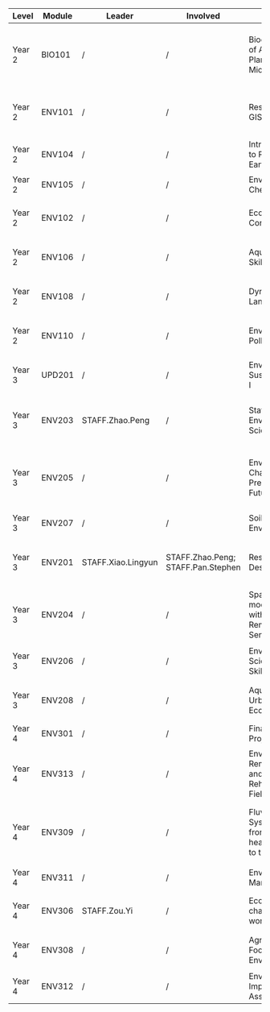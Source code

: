 | Level  | Module | Leader             | Involved                           | Title                                                    | Title_zh                       |
| ------ | ------ | ------------------ | ---------------------------------- | -------------------------------------------------------- | ------------------------------ |
| Year 2 | BIO101 | /                  | /                                  | Biodiversity of Animals, Plants and Microbes             | 生物多样性：动物、植物及微生物 |
| Year 2 | ENV101 | /                  | /                                  | Research and GIS Skills                                  | 地理信息系统及研究技能         |
| Year 2 | ENV104 | /                  | /                                  | Introduction to Planet Earth                             | 地球系统概论                   |
| Year 2 | ENV105 | /                  | /                                  | Environmental Chemistry                                  | 环境化学                       |
| Year 2 | ENV102 | /                  | /                                  | Ecology and Conservation                                 | 生态学及自然保护               |
| Year 2 | ENV106 | /                  | /                                  | Aquatic Field Skills                                     | 初级野外调查实践               |
| Year 2 | ENV108 | /                  | /                                  | Dynamic Landscapes                                       | 地形与地貌演变                 |
| Year 2 | ENV110 | /                  | /                                  | Environmental Pollution                                  | 环境污染与监测                 |
| Year 3 | UPD201 | /                  | /                                  | Environmental Sustainability I                           | 环境可持续发展                 |
| Year 3 | ENV203 | STAFF.Zhao.Peng    | /                                  | Statistics for Environmental Scientists                  | 面向环境科学的统计学           |
| Year 3 | ENV205 | /                  | /                                  | Environmental Change: Past, Present and Future           | 环境变迁：过去，现在与未来     |
| Year 3 | ENV207 | /                  | /                                  | Soils and the Environment                                | 土壤环境学                     |
| Year 3 | ENV201 | STAFF.Xiao.Lingyun | STAFF.Zhao.Peng; STAFF.Pan.Stephen | Research Design                                          | 环境科研项目设计入门           |
| Year 3 | ENV204 | /                  | /                                  | Spatial modelling with GIS and Remote Sensing            | 地理信息系统与空间建模         |
| Year 3 | ENV206 | /                  | /                                  | Environmental Science Field Skills                       | 野外调查实践进阶               |
| Year 3 | ENV208 | /                  | /                                  | Aquatic and Urban Ecology                                | 水生与城市生态学               |
| Year 4 | ENV301 | /                  | /                                  | Final Year Project                                       | 毕业设计                       |
| Year 4 | ENV313 | /                  | /                                  | Environmental Remediation and Rehabilitation Field Class | 环境污染修复实践               |
| Year 4 | ENV309 | /                  | /                                  | Fluvial Systems: from headwaters to the coast            | 河流生态系统：从源头到入海     |
| Year 4 | ENV311 | /                  | /                                  | Environmental Management                                 | 环境管理                       |
| Year 4 | ENV306 | STAFF.Zou.Yi       | /                                  | Ecology in a changing world                              | 环境变迁与生态学               |
| Year 4 | ENV308 | /                  | /                                  | Agriculture, Food and Environment                        | 农业、食品与环境               |
| Year 4 | ENV312 | /                  | /                                  | Environmental Impact Assessment                          | 环境影响评价                   |
